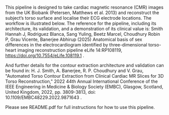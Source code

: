 This pipeline is designed to take cardiac magnetic resonance (CMR) images from the UK Biobank (Petersen, Matthews et al. 2013) and reconstruct the subject’s torso surface and localise their ECG electrode locations. The workflow is illustrated below. The reference for the pipeline, including its architecture, its validation, and a demonstration of its clinical value is:
Smith Hannah J, Rodriguez Blanca, Sang Yuling, Beetz Marcel, Choudhury Robin P, Grau Vicente, Banerjee Abhirup (2025) Anatomical basis of sex differences in the electrocardiogram identified by three-dimensional torso-heart imaging reconstruction pipeline eLife 14:RP108119, https://doi.org/10.7554/eLife.108119.1 .

And further details for the contour extraction architecture and validation can be found in:
H. J. Smith, A. Banerjee, R. P. Choudhury and V. Grau, "Automated Torso Contour Extraction from Clinical Cardiac MR Slices for 3D Torso Reconstruction," 2022 44th Annual International Conference of the IEEE Engineering in Medicine & Biology Society (EMBC), Glasgow, Scotland, United Kingdom, 2022, pp. 3809-3813, doi: 10.1109/EMBC48229.2022.9871643 .

Please see README.pdf for full instructions for how to use this pipeline.

